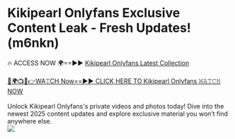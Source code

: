 # Kikipearl Onlyfans Exclusive Content Leak - Fresh Updates! (m6nkn)

🔥 ACCESS NOW 🌍==►► <a href="https://tinyurl.com/kvy9nzfs" rel="nofollow">Kikipearl Onlyfans Latest Collection</a>
<br><br>
[🔴🌍📺📱👉WA𝚃CH Now==►► CLICK HERE TO Kikipearl Onlyfans 𝚆𝙰𝚃𝙲𝙷 NOW](https://tinyurl.com/kvy9nzfs)
<br><br>
Unlock Kikipearl Onlyfans's private videos and photos today! Dive into the newest 2025 content updates and explore exclusive material you won’t find anywhere else.
<br>
<a href="https://tinyurl.com/kvy9nzfs" rel="nofollow" data-target="animated-image.originalLink"><img src="https://camo.githubusercontent.com/8a4f000d20f83aca3bf7ec5f350d767afa0574a8a352519fd8cfa583a6f93a33/68747470733a2f2f692e696d6775722e636f6d2f644a486b345a712e676966" data-canonical-src="https://i.imgur.com/dJHk4Zq.gif" style="max-width: 100%; display: inline-block;" data-target="animated-image.originalImage"></a>
<br>
